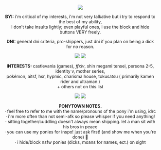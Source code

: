 <p align="center">
  <img src="https://cdn.discordapp.com/attachments/897769319616884738/1260303128390139924/68747470733a2f2f36342e6d656469612e74756d626c722e636f6d2f37316137396536356130363261313039313838343639366230343263633131332f323030663463353161363633333564332d30632f73353430783831302f3437336164643730653333613932316233.gif?ex=668ed441&is=668d82c1&hm=3afa48f6fa78b48e85ac40db186ebc9179671fabdf60865fbbeef90579f2d91e&" />
</p>
   <p align="center"><b>BYI:</b> i'm critical of my interests, i'm not very talkative but i try to respond to the best of my ability, <br>I don't take insults lightly; even playful ones, i use the block and hide buttons VERY freely.
</p>
   <p align="center"><b>DNI:</b> general dni criteria, pro-shippers, just dni if you plan on being a dick for no reason.
</p>
<p align="center">
  <img src="https://cdn.discordapp.com/attachments/897769319616884738/1260303128759111770/68747470733a2f2f36342e6d656469612e74756d626c722e636f6d2f39343263313361373231333032636666363139303664336561656266326332332f396365663664313432356230346135332d64382f73323530783430302f3065323163663361356663346537383233.gif?ex=668ed441&is=668d82c1&hm=e6c0890dc0f182b518fa5a79cd4b64bcf651ccd0834f49f8eb421cab6587f4ab&" />   <img src="https://cdn.discordapp.com/attachments/897769319616884738/1260303128759111770/68747470733a2f2f36342e6d656469612e74756d626c722e636f6d2f39343263313361373231333032636666363139303664336561656266326332332f396365663664313432356230346135332d64382f73323530783430302f3065323163663361356663346537383233.gif?ex=668ed441&is=668d82c1&hm=e6c0890dc0f182b518fa5a79cd4b64bcf651ccd0834f49f8eb421cab6587f4ab&" />
</p>
     <p align="center"><b>INTERESTS:</b> castlevania (games), <i>ffxiv</i>, shin megami tensei, persona 2-5, identity v, mother series, <br>pokémon, aitsf, hsr, hypmic,  charisma house, tokusatsu ( primarily kamen rider and ultraman ) <br>+ others not on this list
</p>
<p align="center">
  <img src="https://cdn.discordapp.com/attachments/897769319616884738/1260303128759111770/68747470733a2f2f36342e6d656469612e74756d626c722e636f6d2f39343263313361373231333032636666363139303664336561656266326332332f396365663664313432356230346135332d64382f73323530783430302f3065323163663361356663346537383233.gif?ex=668ed441&is=668d82c1&hm=e6c0890dc0f182b518fa5a79cd4b64bcf651ccd0834f49f8eb421cab6587f4ab&" />   <img src="https://cdn.discordapp.com/attachments/897769319616884738/1260303128759111770/68747470733a2f2f36342e6d656469612e74756d626c722e636f6d2f39343263313361373231333032636666363139303664336561656266326332332f396365663664313432356230346135332d64382f73323530783430302f3065323163663361356663346537383233.gif?ex=668ed441&is=668d82c1&hm=e6c0890dc0f182b518fa5a79cd4b64bcf651ccd0834f49f8eb421cab6587f4ab&" />
</p>
     <p align="center"><b>PONYTOWN NOTES.</b> <br>· feel free to refer to me with the name/pronouns of the pony i'm using, idrc <br>· i'm more often than not semi-afk so please whisper if you need anything! <br>· sitting together/cuddling doesn't always mean shipping. let a man sit with his bros in peace <br>· you can use my ponies for inspo! just ask first! (and show me when you're done) 💖 <br>· i hide/block nsfw ponies (dicks, moans for names, ect.) on sight
</p>
